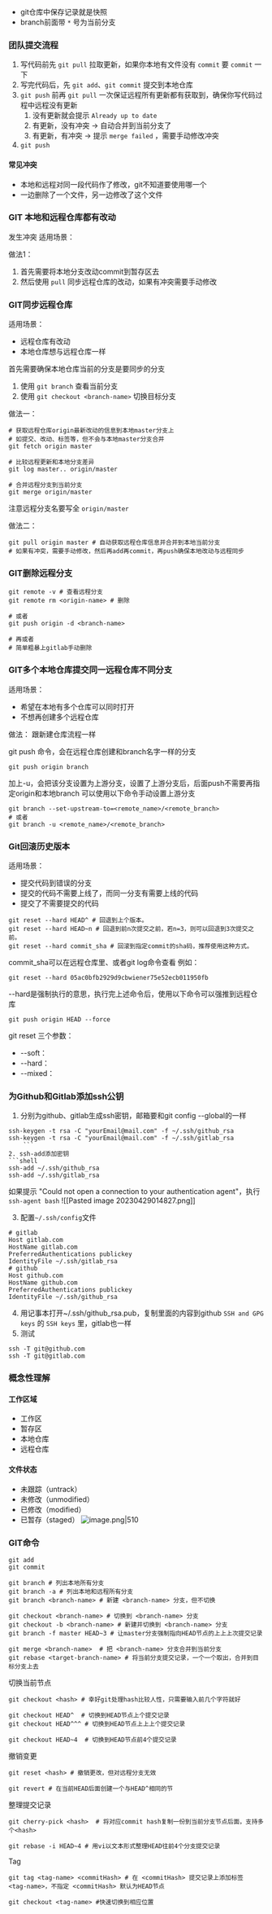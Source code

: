 * git仓库中保存记录就是快照
* branch前面带 `*` 号为当前分支

### 团队提交流程

1. 写代码前先 `git pull` 拉取更新，如果你本地有文件没有 `commit` 要 `commit` 一下
2. 写完代码后，先  `git add`、`git commit` 提交到本地仓库
3. `git push` 前再 `git pull` 一次保证远程所有更新都有获取到，确保你写代码过程中远程没有更新
    1. 没有更新就会提示 `Already up to date`
    2. 有更新，没有冲突 -> 自动合并到当前分支了
    3. 有更新，有冲突 -> 提示 `merge failed` ，需要手动修改冲突
4. `git push`

#### 常见冲突
* 本地和远程对同一段代码作了修改，git不知道要使用哪一个
* 一边删除了一个文件，另一边修改了这个文件


### GIT 本地和远程仓库都有改动

发生冲突
适用场景：

做法1：
1. 首先需要将本地分支改动commit到暂存区去
2. 然后使用 `pull` 同步远程仓库的改动，如果有冲突需要手动修改


### GIT同步远程仓库

适用场景：
* 远程仓库有改动
* 本地仓库想与远程仓库一样

首先需要确保本地仓库当前的分支是要同步的分支
1. 使用 `git branch` 查看当前分支
2. 使用 `git checkout <branch-name>` 切换目标分支

做法一：
```shell
# 获取远程仓库origin最新改动的信息到本地master分支上
# 如提交、改动、标签等，但不会与本地master分支合并
git fetch origin master

# 比较远程更新和本地分支差异
git log master.. origin/master

# 合并远程分支到当前分支
git merge origin/master 
```
注意远程分支名要写全 `origin/master`

做法二：
```shell
git pull origin master # 自动获取远程仓库信息并合并到本地当前分支
# 如果有冲突，需要手动修改，然后再add再commit，再push确保本地改动与远程同步
```



### GIT删除远程分支
```shell
git remote -v # 查看远程分支
git remote rm <origin-name> # 删除

# 或者
git push origin -d <branch-name>

# 再或者
# 简单粗暴上gitlab手动删除
```

### GIT多个本地仓库提交同一远程仓库不同分支

适用场景：
* 希望在本地有多个仓库可以同时打开
* 不想再创建多个远程仓库

做法：
跟新建仓库流程一样

git push 命令，会在远程仓库创建和branch名字一样的分支
```shell
git push origin branch
```
加上-u，会把该分支设置为上游分支，设置了上游分支后，后面push不需要再指定origin和本地branch
可以使用以下命令手动设置上游分支
```shell
git branch --set-upstream-to=<remote_name>/<remote_branch>
# 或者
git branch -u <remote_name>/<remote_branch>
```


### Git回滚历史版本

适用场景：
* 提交代码到错误的分支
* 提交的代码不需要上线了，而同一分支有需要上线的代码
* 提交了不需要提交的代码

```shell
git reset --hard HEAD^ # 回退到上个版本。 
git reset --hard HEAD~n # 回退到前n次提交之前，若n=3，则可以回退到3次提交之前。 
git reset --hard commit_sha # 回滚到指定commit的sha码，推荐使用这种方式。
```

commit_sha可以在远程仓库里、或者git log命令查看
例如：
```shell
git reset --hard 05ac0bfb2929d9cbwiener75e52ecb011950fb
```

--hard是强制执行的意思，执行完上述命令后，使用以下命令可以强推到远程仓库
```shell
git push origin HEAD --force
```

git reset 三个参数：
* --soft：
* --hard：
* --mixed：

### 为Github和Gitlab添加ssh公钥

1. 分别为github、gitlab生成ssh密钥，邮箱要和git config --global的一样
```shell
ssh-keygen -t rsa -C "yourEmail@mail.com" -f ~/.ssh/github_rsa
ssh-keygen -t rsa -C "yourEmail@mail.com" -f ~/.ssh/gitlab_rsa
    ```
2. ssh-add添加密钥
```shell
ssh-add ~/.ssh/github_rsa
ssh-add ~/.ssh/gitlab_rsa
```
   如果提示 "Could not open a connection to your authentication agent"，执行`ssh-agent bash`
    ![[Pasted image 20230429014827.png]]

3. 配置`~/.ssh/config`文件
```
# gitlab
Host gitlab.com
HostName gitlab.com
PreferredAuthentications publickey
IdentityFile ~/.ssh/gitlab_rsa 
# github
Host github.com
HostName github.com
PreferredAuthentications publickey
IdentityFile ~/.ssh/github_rsa
```

4. 用记事本打开~/.ssh/github_rsa.pub，复制里面的内容到github `SSH and GPG keys` 的 `SSH keys` 里，gitlab也一样
5. 测试
```shell
ssh -T git@github.com
ssh -T git@gitlab.com
```


### 概念性理解

#### 工作区域
* 工作区
* 暂存区
* 本地仓库
* 远程仓库

#### 文件状态
* 未跟踪（untrack）
* 未修改（unmodified）
* 已修改（modified）
* 已暂存（staged）
![image.png|510](https://raw.githubusercontent.com/24849748/PicBed/main/ob/202306121639294.png)



### GIT命令

```shell
git add
git commit

git branch # 列出本地所有分支
git branch -a # 列出本地和远程所有分支
git branch <branch-name> # 新建 <branch-name> 分支，但不切换

git checkout <branch-name> # 切换到 <branch-name> 分支
git checkout -b <branch-name> # 新建并切换到 <branch-name> 分支
git branch -f master HEAD~3 # 让master分支强制指向HEAD节点的上上上次提交记录

git merge <branch-name>  # 把 <branch-name> 分支合并到当前分支
git rebase <target-branch-name> # 将当前分支提交记录，一个一个取出，合并到目标分支上去
```

切换当前节点
```shell
git checkout <hash> # 幸好git处理hash比较人性，只需要输入前几个字符就好

git checkout HEAD^  # 切换到HEAD节点上个提交记录
git checkout HEAD^^^ # 切换到HEAD节点上上上个提交记录

git checkout HEAD~4  # 切换到HEAD节点前4个提交记录
```

撤销变更
```shell
git reset <hash> # 撤销更改，但对远程分支无效

git revert # 在当前HEAD后面创建一个与HEAD^相同的节
```


整理提交记录
```shell
git cherry-pick <hash>  # 将对应commit hash复制一份到当前分支节点后面，支持多个<hash>

git rebase -i HEAD~4 # 用vi以文本形式整理HEAD往前4个分支提交记录
```

Tag
```shell
git tag <tag-name> <commitHash> # 在 <commitHash> 提交记录上添加标签 <tag-name>，不指定 <commitHash> 默认为HEAD节点

git checkout <tag-name> #快速切换到相应位置
```


